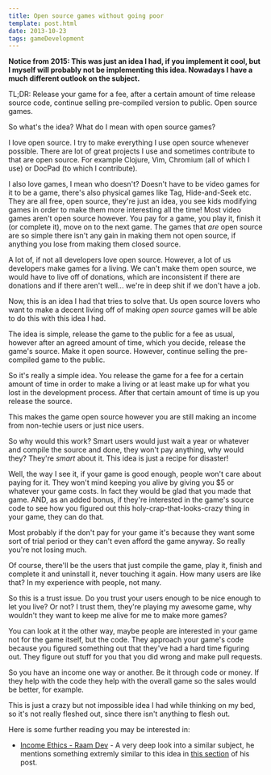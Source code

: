 ```yaml
---
title: Open source games without going poor
template: post.html
date: 2013-10-23
tags: gameDevelopment
---
```


**Notice from 2015: This was just an idea I had, if you implement it cool, but I
myself will probably not be implementing this idea.  Nowadays I have a much
different outlook on the subject.**

TL;DR: Release your game for a fee, after a certain amount of time release
source code, continue selling pre-compiled version to public.  Open source
games.

So what's the idea?  What do I mean with open source games?

I love open source.  I try to make everything I use open source whenever
possible.  There are lot of great projects I use and sometimes contribute to
that are open source.  For example Clojure, Vim, Chromium (all of which I use)
or DocPad (to which I contribute).

I also love games, I mean who doesn't?  Doesn't have to be video games for it to
be a game, there's also physical games like Tag, Hide-and-Seek etc.  They are
all free, open source, they're just an idea, you see kids modifying games in
order to make them more interesting all the time! Most video games aren't open
source however.  You pay for a game, you play it, finish it (or complete it),
move on to the next game.  The games that *are* open source are so simple there
isn't any gain in making them not open source, if anything you lose from making
them closed source.

A lot of, if not all developers love open source.  However, a lot of us
developers make games for a living.  We can't make them open source, we would
have to live off of donations, which are inconsistent if there are donations and
if there aren't well... we're in deep shit if we don't have a job.

Now, this is an idea I had that tries to solve that.  Us open source lovers who
want to make a decent living off of making *open source* games will be able to
do this with this idea I had.

The idea is simple, release the game to the public for a fee as usual, however
after an agreed amount of time, which you decide, release the game's source.
Make it open source. However, continue selling the pre-compiled game to the
public.

So it's really a simple idea.  You release the game for a fee for a certain
amount of time in order to make a living or at least make up for what you lost
in the development process.  After that certain amount of time is up you release
the source.

This makes the game open source however you are still making an income from
non-techie users or just nice users.

So why would this work?  Smart users would just wait a year or whatever and
compile the source and done, they won't pay anything, why would they? They're
*smart* about it.  This idea is just a recipe for disaster!

Well, the way I see it, if your game is good enough, people won't care about
paying for it.  They won't mind keeping you alive by giving you $5 or whatever
your game costs.  In fact they would be glad that you made that game.  AND, as
an added bonus, if they're interested in the game's source code to see how you
figured out this holy-crap-that-looks-crazy thing in your game, they can do
that.

Most probably if the don't pay for your game it's because they want some sort of
trial period or they can't even afford the game anyway.  So really you're not
losing much.

Of course, there'll be the users that just compile the game, play it, finish and
complete it and uninstall it, never touching it again.  How many users are like
that?  In my experience with people, not many.

So this is a trust issue.  Do you trust your users enough to be nice enough to
let you live?  Or not?  I trust them, they're playing my awesome game, why
wouldn't they want to keep me alive for me to make more games?

You can look at it the other way, maybe people are interested in your game not
for the game itself, but the code.  They approach your game's code because you
figured something out that they've had a hard time figuring out.  They figure
out stuff for you that you did wrong and make pull requests.

So you have an income one way or another.  Be it through code or money.  If they
help with the code they help with the overall game so the sales would be better,
for example.

This is just a crazy but not impossible idea I had while thinking on my bed, so
it's not really fleshed out, since there isn't anything to flesh out.

Here is some further reading you may be interested in:

- [Income Ethics - Raam Dev](http://raamdev.com/income-ethics-series/) - A very
  deep look into a similar subject, he mentions something extremly similar to
  this idea in
  [this section](http://raamdev.com/income-ethics-series/#public_domain) of his
  post.

